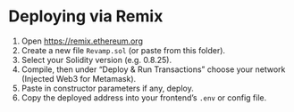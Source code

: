 # Deploying via Remix

1. Open https://remix.ethereum.org  
2. Create a new file `Revamp.sol` (or paste from this folder).  
3. Select your Solidity version (e.g. 0.8.25).  
4. Compile, then under “Deploy & Run Transactions” choose your network (Injected Web3 for Metamask).  
5. Paste in constructor parameters if any, deploy.  
6. Copy the deployed address into your frontend’s `.env` or config file.  
